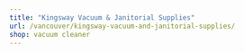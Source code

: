 ```yaml
---
title: "Kingsway Vacuum & Janitorial Supplies"
url: /vancouver/kingsway-vacuum-and-janitorial-supplies/
shop: vacuum cleaner
---
```

